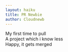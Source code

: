 ```yaml
---
layout: haiku
title: PR Newbie
author: Cloudnewb
---
```


My first time to pull<br>
A project which i know less<br>
Happy, it gets merged<br>
